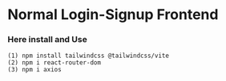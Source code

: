 # Normal Login-Signup Frontend

### Here install and Use

```
(1) npm install tailwindcss @tailwindcss/vite
(2) npm i react-router-dom
(3) npm i axios 

```
